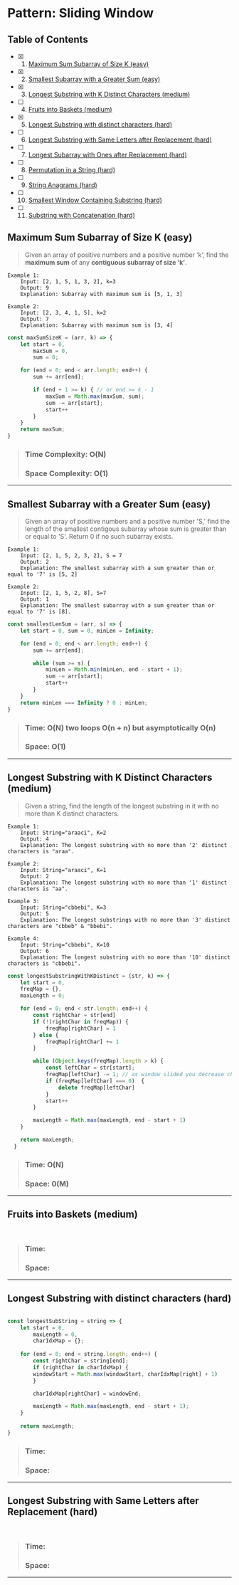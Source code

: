 # Pattern: Sliding Window

## Table of Contents

- [x] 1. [Maximum Sum Subarray of Size K (easy)](#maximum-sum-subarray-of-size-k-easy)
- [x] 2. [Smallest Subarray with a Greater Sum (easy)](#smallest-subarray-with-a-greater-sum-easy)
- [x] 3. [Longest Substring with K Distinct Characters (medium)](#longest-substring-with-k-distinct-characters-medium)
- [ ] 4. [Fruits into Baskets (medium)](#fruits-into-baskets-medium)
- [x] 5. [Longest Substring with distinct characters (hard)](#longest-substrings-with-distinct-characters-hard)
- [ ] 6. [Longest Substring with Same Letters after Replacement (hard)](#longest-substring-with-same-letters-after-replacement-hard)
- [ ] 7. [Longest Subarray with Ones after Replacement (hard)](#longest-subarray-with-ones-after-replacement-hard)
- [ ] 8. [Permutation in a String (hard)](#permutation-in-a-string-hard)
- [ ] 9. [String Anagrams (hard)](#string-anagrams-hard)
- [ ] 10. [Smallest Window Containing Substring (hard)](#smallest-window-containing-substring)
- [ ] 11. [Substring with Concatenation (hard)](#substring-with-concatenation)

## Maximum Sum Subarray of Size K (easy)

>Given an array of positive numbers and a positive number ‘k’, find the **maximum sum** of any **contiguous subarray of size ‘k’**.

```
Example 1:
    Input: [2, 1, 5, 1, 3, 2], k=3
    Output: 9
    Explanation: Subarray with maximum sum is [5, 1, 3]

Example 2:
    Input: [2, 3, 4, 1, 5], k=2
    Output: 7
    Explanation: Subarray with maximum sum is [3, 4]
```    

```javascript
const maxSumSizeK = (arr, k) => {
    let start = 0,
        maxSum = 0,
        sum = 0;

    for (end = 0; end < arr.length; end++) {
        sum += arr[end];

        if (end + 1 >= k) { // or end >= k - 1
            maxSum = Math.max(maxSum, sum);
            sum -= arr[start];
            start++
        }
    }
    return maxSum;
}
```
>### **Time Complexity: O(N)**
>### **Space Complexity: O(1)**

---

## Smallest Subarray with a Greater Sum (easy)

>Given an array of positive numbers and a positive number 'S,' find the length of the
smallest contigous subarray whose sum is greater than or equal to 'S'. Return 0 if no 
such subarray exists.

```
Example 1:
    Input: [2, 1, 5, 2, 3, 2], S = 7
    Output: 2
    Explanation: The smallest subarray with a sum greater than or equal to '7' is [5, 2]

Example 2:
    Input: [2, 1, 5, 2, 8], S=7 
    Output: 1
    Explanation: The smallest subarray with a sum greater than or equal to '7' is [8].
```

```javascript
const smallestLenSum = (arr, s) => {
    let start = 0, sum = 0, minLen = Infinity;

    for (end = 0; end < arr.length; end++) {
        sum += arr[end];

        while (sum >= s) {
            minLen = Math.min(minLen, end - start + 1);
            sum -= arr[start];
            start++
        }
    }
    return minLen === Infinity ? 0 : minLen;
}
```
> ### Time: O(N) two loops O(n + n) but asymptotically O(n)
> ### Space: O(1)

---

## Longest Substring with K Distinct Characters (medium)

>Given a string, find the length of the longest substring in it with no more than K distinct characters.

```
Example 1:
    Input: String="araaci", K=2
    Output: 4
    Explanation: The longest substring with no more than '2' distinct characters is "araa".

Example 2:
    Input: String="araaci", K=1
    Output: 2
    Explanation: The longest substring with no more than '1' distinct characters is "aa".

Example 3:
    Input: String="cbbebi", K=3
    Output: 5
    Explanation: The longest substrings with no more than '3' distinct characters are "cbbeb" & "bbebi".

Example 4:
    Input: String="cbbebi", K=10
    Output: 6
    Explanation: The longest substring with no more than '10' distinct characters is "cbbebi".
```

```javascript
const longestSubstringWithKDistinct = (str, k) => {
    let start = 0,
    freqMap = {},
    maxLength = 0; 

    for (end = 0; end < str.length; end++) {
        const rightChar = str[end]
        if (!(rightChar in freqMap)) {
            freqMap[rightChar] = 1 
        } else {
            freqMap[rightChar] += 1
        }

        while (Object.keys(freqMap).length > k) { 
            const leftChar = str[start];
            freqMap[leftChar] -= 1; // as window slided you decrease char frequency
            if (freqMap[leftChar] === 0)  {
                delete freqMap[leftChar]
            }
            start++                              
        }

        maxLength = Math.max(maxLength, end - start + 1)    
    }

    return maxLength;                               
  }
```

> ### Time: O(N)
> ### Space: 0(M) 

---

## Fruits into Baskets (medium)

>

```
```

```javascript
```

> ### Time:
> ### Space:

---

## Longest Substring with distinct characters (hard)

>

```
```

```javascript
const longestSubString = string => {
    let start = 0,
        maxLength = 0,
        charIdxMap = {};
  
    for (end = 0; end < string.length; end++) {
        const rightChar = string[end];
        if (rightChar in charIdxMap) {
        windowStart = Math.max(windowStart, charIdxMap[right] + 1)
        } 

        charIdxMap[rightChar] = windowEnd;

        maxLength = Math.max(maxLength, end - start + 1);  
    }
  
    return maxLength;
}
```

> ### Time:
> ### Space:

---

## Longest Substring with Same Letters after Replacement (hard)

>

```
```

```javascript
```

> ### Time:
> ### Space:

---


